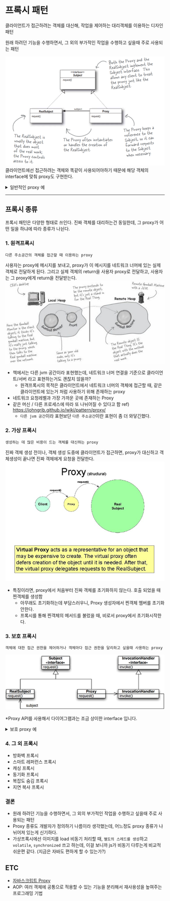 # 프록시 패턴

클라이언트가 접근하려는 객체를 대신해, 작업을 제어하는 대리객체를 이용하는 디자인 패턴

원래 하려던 기능을 수행하면서, 그 외의 부가적인 작업을 수행하고 싶을때 주로 사용되는 패턴

![](./1.png)
클라이언트에선 접근하려는 객체와 똑같이 사용되어야하기 때문에 해당 객체의 interface에 맞춰 proxy도 구현한다.

<details>
<summary>일반적인 proxy 예</summary>
<div markdown="1">

ex) 게임 실행,종료 전 log 전송

```ts
const game = new Game();

sendLog(); // 사용되어야하는 곳 마다 추가
game.start();

sendLog();
game.end();
```

```ts
// Subject
interface Game {
  start(): void;
  end(): void;
}

// RealSubject
class GameImpl implements Game {
  start() {
    console.log("게임을 시작합니다.");
  }

  end() {
    console.log("게임을 종료합니다.");
  }
}

// Proxy
class GameProxy implements Game {
  #game = new GameImpl();

  start() {
    this.sendLog();
    this.#game.start();
  }

  end() {
    this.sendLog();
    this.#game.end();
  }

  sendLog() {
    console.log("유저 정보 send");
  }
}
```

```ts
const gameProxy = new GameProxy();

gameProxy.start(); // sendLog도 함께 동작
gameProxy.end(); // sendLog도 함께 동작
```

</div>
</details>

---

## 프록시 종류

프록시 패턴은 다양한 형태로 쓰인다. 진짜 객체를 대리하는건 동일한데, 그 proxy가 어떤 일을 하냐에 따라 종류가 나뉜다.

### 1. 원격프록시

```
다른 주소공간의 객체를 접근할 때 이용하는 proxy
```

사용자는 proxy에 메시지를 보내고, proxy가 이 메시지를 네트워크 너머에 있는 실제 객체로 전달하게 된다. 그리고 실제 객체의 return을 사용자 proxy로 전달하고, 사용자는 그 proxy에게 return을 전달받는다.
![](./2.jpeg)

- 책에서는 다른 jvm 공간이라 표현했는데, 네트워크 너머 연결을 기준으로 클라이언트/서버 라고 표현하는거도 괜찮치 않을까?
  - 원격프록시의 목적은 클라이언트에서 네트워크 너머의 객체에 접근할 때, 같은 클라이언트에 있는거 처럼 사용하기 위해 존재하는 proxy
- 네트워크 요청레벨과 가장 가까운 곳에 존재하는 Proxy
- 같은 머신 / 다른 프로세스에 따라 또 나뉘어질 수 있다고 함 ref) https://johngrib.github.io/wiki/pattern/proxy/
  - `다른 jvm 공간`이라 표현보단 `다른 주소공간`이란 표현이 좀 더 와닿긴했다.

### 2. 가상 프록시

```
생성하는 데 많은 비용이 드는 객체를 대신하는 proxy
```

진짜 객체 생성 전이나, 객체 생성 도중에 클라이언트가 접근하면, proxy가 대신하고 객체생성이 끝나면 진짜 객체에게 요청을 전달한다.
![](./3.jpeg)

- 특징이라면, proxy에서 처음부터 진짜 객체를 초기화하지 않는다. 호출 되었을 때 찐객체를 생성함
  - 아무래도 초기화하는데 부담스러우니, Proxy 생성자에서 찐객체 멤버를 초기화 안한다.
  - 프록시를 통해 찐객체의 메서드를 불렀을 때, 비로서 proxy에서 초기화시작한다.

### 3. 보호 프록시

```
객체에 대한 접근 권한을 제어하거나 객체마다 접근 권한을 달리하고 싶을때 사용하는 proxy
```

![](./4.png)

\*Proxy API를 사용해서 다이어그램과는 조금 상이한 interface 입니다.

<details>
<summary>보호 proxy 예</summary>
<div markdown="2">

ex) 소개팅앱 외모 점수자기 자신에게 줄 수 없게 제한하기 (p.506)

```ts
// Person
export interface Person {
  name: string;
  score: number;

  setScore(score: number): void;
}

export class PersonImpl implements Person {
  name: string;
  score: number;

  constructor(name: string) {
    this.name = name;
    this.score = 0;
  }

  setScore(score: number): void {
    this.score = score;
  }
}
```

```ts
// Handlers
import { Person } from "../Subject";

// 자기 자신 proxy
// ProxyHandler가 InvocationHandler에 해당
export class OwnerProxyHandler implements ProxyHandler<Person> {
  set(target: Person, key: string, val: unknown) {
    if (key === "score") {
      throw Error("자기 자신에게 점수를 줄 수 없습니다.");
    }

    return Reflect.set(target, key, val);
  }
}

// 타인 proxy
export class NonOwnerProxyHandler implements ProxyHandler<Person> {
  set(target: Person, key: string, val: unknown) {
    return Reflect.set(target, key, val);
  }
}
```

```ts
import { Person, PersonImpl } from "./Subject";
import { NonOwnerProxyHandler, OwnerProxyHandler } from "./Handlers";

const chulSoo = new PersonImpl("철수");

const ownProxy = new Proxy<Person>(chulSoo, new OwnerProxyHandler());
const nonOwnProxy = new Proxy<Person>(chulSoo, new NonOwnerProxyHandler());

nonOwnProxy.setScore(123213);
ownProxy.setScore(123213); // error
```

</div>
</details>

### 4. 그 외 프록시

- 방화벽 프록시
- 스마트 레퍼런스 프록시
- 캐싱 프록시
- 동기화 프록시
- 복잡도 숨김 프록시
- 지연 복사 프록시

### 결론

- 원래 하려던 기능을 수행하면서, 그 외의 부가적인 작업을 수행하고 싶을때 주로 사용되는 패턴
- Proxy 종류도 개발자가 정의하기 나름이라 생각했는데, 어느정도 proxy 종류가 나뉘어져 있는게 신기하다.
- 가상프록시에선 이미지를 load 비동기 처리할 때, `별도의 스레드를 생성`하고 `volatile`, `synchronized` 쓰고 하는데, 이걸 보니까 js가 비동기 다루는게 비교적 쉬운편 같다. (지금은 자바도 편하게 할 수 있는가?)

## ETC

- [자바스크립트 Proxy](https://ko.javascript.info/proxy)
- AOP: 여러 객체에 공통으로 적용할 수 있는 기능을 분리해서 재사용성을 높여주는 프로그래밍 기법
